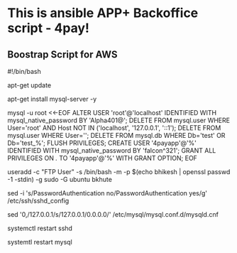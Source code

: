 # This is ansible APP+ Backoffice script - 4pay!

## Boostrap Script for AWS

#!/bin/bash

apt-get update 

apt-get install mysql-server -y

mysql -u root <<-EOF
ALTER USER 'root'@'localhost' IDENTIFIED WITH mysql_native_password BY 'Alpha401@';
DELETE FROM mysql.user WHERE User='root' AND Host NOT IN ('localhost', '127.0.0.1', '::1');
DELETE FROM mysql.user WHERE User='';
DELETE FROM mysql.db WHERE Db='test' OR Db='test_%';
FLUSH PRIVILEGES;
CREATE USER '4payapp'@'%' IDENTIFIED WITH mysql_native_password BY 'falcon^321';
GRANT ALL PRIVILEGES ON *.* TO '4payapp'@'%' WITH GRANT OPTION;
EOF

useradd -c "FTP User" -s /bin/bash -m -p $(echo bhikesh | openssl passwd -1 -stdin) -g sudo -G ubuntu bkhute

sed -i 's/PasswordAuthentication no/PasswordAuthentication yes/g' /etc/ssh/sshd_config

sed '0,/127.0.0.1/s/127.0.0.1/0.0.0.0/' /etc/mysql/mysql.conf.d/mysqld.cnf

systemctl restart sshd

systemtl restart mysql
